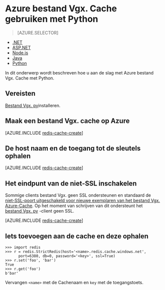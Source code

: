 <properties
    pageTitle="Azure bestand Vgx. Cache gebruiken met Python | Microsoft Azure"
    description="Aan de slag met Azure bestand Vgx. Cache met Python"
    services="redis-cache"
    documentationCenter=""
    authors="steved0x"
    manager="douge"
    editor="v-lincan"/>

<tags
    ms.service="cache"
    ms.devlang="python"
    ms.topic="hero-article"
    ms.tgt_pltfrm="cache-redis"
    ms.workload="tbd"
    ms.date="08/16/2016"
    ms.author="sdanie"/>

# <a name="how-to-use-azure-redis-cache-with-python"></a>Azure bestand Vgx. Cache gebruiken met Python

> [AZURE.SELECTOR]
- [.NET](cache-dotnet-how-to-use-azure-redis-cache.md)
- [ASP.NET](cache-web-app-howto.md)
- [Node.js](cache-nodejs-get-started.md)
- [Java](cache-java-get-started.md)
- [Python](cache-python-get-started.md)

In dit onderwerp wordt beschreven hoe u aan de slag met Azure bestand Vgx. Cache met Python.


## <a name="prerequisites"></a>Vereisten

[Bestand Vgx. py](https://github.com/andymccurdy/redis-py)installeren.


## <a name="create-a-redis-cache-on-azure"></a>Maak een bestand Vgx. cache op Azure

[AZURE.INCLUDE [redis-cache-create](../../includes/redis-cache-create.md)]

## <a name="retrieve-the-host-name-and-access-keys"></a>De host naam en de toegang tot de sleutels ophalen

[AZURE.INCLUDE [redis-cache-create](../../includes/redis-cache-access-keys.md)]


## <a name="enable-the-non-ssl-endpoint"></a>Het eindpunt van de niet-SSL inschakelen

Sommige clients bestand Vgx. geen SSL ondersteunen en standaard de [niet-SSL-poort uitgeschakeld voor nieuwe exemplaren van het bestand Vgx. Azure-Cache](cache-configure.md#access-ports). Op het moment van schrijven van dit ondersteunt het [bestand Vgx. py](https://github.com/andymccurdy/redis-py) -client geen SSL. 

[AZURE.INCLUDE [redis-cache-create](../../includes/redis-cache-non-ssl-port.md)]


## <a name="add-something-to-the-cache-and-retrieve-it"></a>Iets toevoegen aan de cache en deze ophalen


    >>> import redis
    >>> r = redis.StrictRedis(host='<name>.redis.cache.windows.net',
          port=6380, db=0, password='<key>', ssl=True)
    >>> r.set('foo', 'bar')
    True
    >>> r.get('foo')
    b'bar'


Vervangen `<name>` met de Cachenaam en `key` met de toegangstoets.


<!--Image references-->
[1]: ./media/cache-python-get-started/redis-cache-new-cache-menu.png
[2]: ./media/cache-python-get-started/redis-cache-cache-create.png
